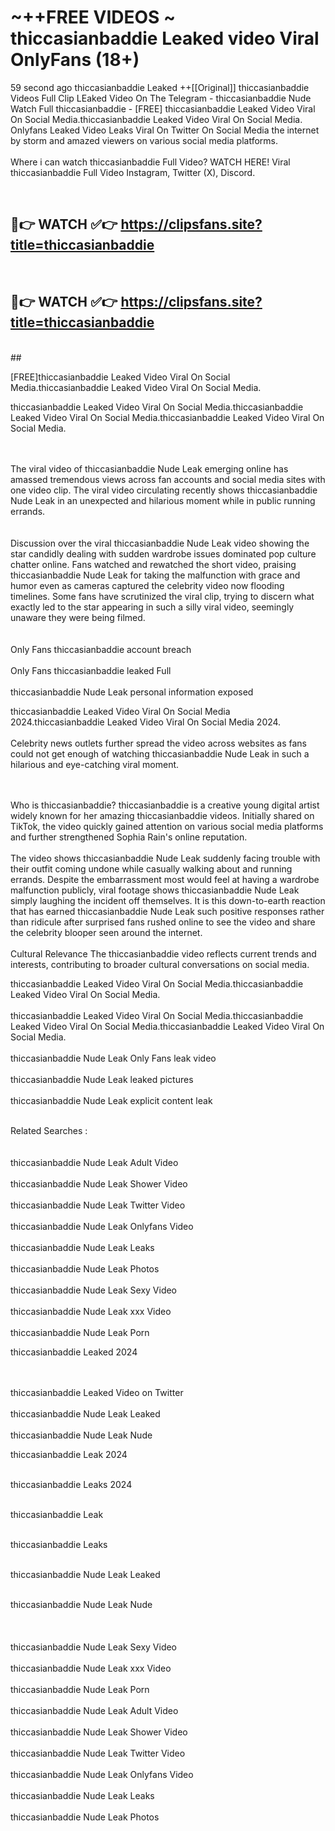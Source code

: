 # ~++FREE VIDEOS ~ thiccasianbaddie Leaked video Viral OnlyFans (18+)<br>


59 second ago thiccasianbaddie Leaked ++[[Original]] thiccasianbaddie Videos Full Clip LEaked Video On The Telegram  - thiccasianbaddie Nude  Watch Full thiccasianbaddie - [FREE] thiccasianbaddie Leaked Video Viral On Social Media.thiccasianbaddie Leaked Video Viral On Social Media.   Onlyfans Leaked Video Leaks Viral On Twitter On Social Media the internet by storm and amazed viewers on various social media platforms. <br><br>
Where i can watch thiccasianbaddie Full Video? WATCH HERE! Viral thiccasianbaddie Full Video Instagram, Twitter (X), Discord. <br>


 <br>

##  🔴👉 WATCH ✅👉  <a href="https://clipsfans.site?title=thiccasianbaddie&ref=git">https://clipsfans.site?title=thiccasianbaddie</a> <br>
  <br>

##  🔴👉 WATCH ✅👉  <a href="https://clipsfans.site?title=thiccasianbaddie&ref=git">https://clipsfans.site?title=thiccasianbaddie</a> <br>
  <br>
  ##



[FREE]thiccasianbaddie Leaked Video Viral On Social Media.thiccasianbaddie Leaked Video Viral On Social Media. <br>

thiccasianbaddie Leaked Video Viral On Social Media.thiccasianbaddie Leaked Video Viral On Social Media.thiccasianbaddie Leaked Video Viral On Social Media. <br>


  <br>

  <br>
The viral video of thiccasianbaddie Nude Leak emerging online has amassed tremendous views across fan accounts and social media sites with one video clip. The viral video circulating recently shows thiccasianbaddie Nude Leak in an unexpected and hilarious moment while in public running errands.<br>
<br>


<br>
Discussion over the viral thiccasianbaddie Nude Leak video showing the star candidly dealing with sudden wardrobe issues dominated pop culture chatter online. Fans watched and rewatched the short video, praising thiccasianbaddie Nude Leak for taking the malfunction with grace and humor even as cameras captured the celebrity video now flooding timelines. Some fans have scrutinized the viral clip, trying to discern what exactly led to the star appearing in such a silly viral video, seemingly unaware they were being filmed.<br>
<br>
<br> 
Only Fans thiccasianbaddie account breach<br>
<br>
Only Fans thiccasianbaddie leaked Full <br>
<br>
thiccasianbaddie Nude Leak personal information exposed<br>

thiccasianbaddie Leaked Video Viral On Social Media 2024.thiccasianbaddie Leaked Video Viral On Social Media 2024. <br>
<br>
Celebrity news outlets further spread the video across websites as fans could not get enough of watching thiccasianbaddie Nude Leak in such a hilarious and eye-catching viral moment.<br>
<br>

<br>
Who is thiccasianbaddie? thiccasianbaddie is a creative young digital artist widely known for her amazing thiccasianbaddie videos. Initially shared on TikTok, the video quickly gained attention on various social media platforms and further strengthened Sophia Rain's online reputation.<br>
<br>
The video shows thiccasianbaddie Nude Leak suddenly facing trouble with their outfit coming undone while casually walking about and running errands. Despite the embarrassment most would feel at having a wardrobe malfunction publicly, viral footage shows thiccasianbaddie Nude Leak simply laughing the incident off themselves. It is this down-to-earth reaction that has earned thiccasianbaddie Nude Leak such positive responses rather than ridicule after surprised fans rushed online to see the video and share the celebrity blooper seen around the internet.<br>
<br>
Cultural Relevance The thiccasianbaddie video reflects current trends and interests, contributing to broader cultural conversations on social media.<br>

thiccasianbaddie Leaked Video Viral On Social Media.thiccasianbaddie Leaked Video Viral On Social Media.<br>
<br>
thiccasianbaddie Leaked Video Viral On Social Media.thiccasianbaddie Leaked Video Viral On Social Media.thiccasianbaddie Leaked Video Viral On Social Media.<br>
<br>
thiccasianbaddie Nude Leak Only Fans leak video<br>
<br>
thiccasianbaddie Nude Leak leaked pictures<br>
<br>
thiccasianbaddie Nude Leak explicit content leak<br>


<br>
Related Searches :<br>
<br>

<br>
thiccasianbaddie Nude Leak Adult Video<br>
<br>
thiccasianbaddie Nude Leak Shower Video<br>
<br>
thiccasianbaddie Nude Leak Twitter Video<br>
<br>
thiccasianbaddie Nude Leak Onlyfans Video<br>
<br>
thiccasianbaddie Nude Leak Leaks<br>
<br>
thiccasianbaddie Nude Leak Photos<br>

<br>
thiccasianbaddie Nude Leak Sexy Video<br>
<br>
thiccasianbaddie Nude Leak xxx Video<br>
<br>
thiccasianbaddie Nude Leak Porn<br>

thiccasianbaddie  Leaked 2024 <br> <br>
<br>

thiccasianbaddie Leaked Video on Twitter <br>
<br>
thiccasianbaddie Nude Leak Leaked<br>
<br>
thiccasianbaddie Nude Leak Nude<br>


thiccasianbaddie  Leak 2024 <br> <br>



thiccasianbaddie  Leaks 2024 <br> <br>



 
thiccasianbaddie  Leak<br> <br>



thiccasianbaddie  Leaks<br> <br>


thiccasianbaddie Nude Leak Leaked<br> <br>

thiccasianbaddie Nude Leak Nude<br> <br>
<br> <br>
thiccasianbaddie Nude Leak Sexy Video
<br> <br>
thiccasianbaddie Nude Leak xxx Video
<br> <br>
thiccasianbaddie Nude Leak Porn
<br> <br>
thiccasianbaddie Nude Leak Adult Video
<br> <br>
thiccasianbaddie Nude Leak Shower Video
<br> <br>
thiccasianbaddie Nude Leak Twitter Video
<br> <br>
thiccasianbaddie Nude Leak Onlyfans Video
<br> <br>
thiccasianbaddie Nude Leak Leaks
<br> <br>
thiccasianbaddie Nude Leak Photos






</p>




 



</p>










